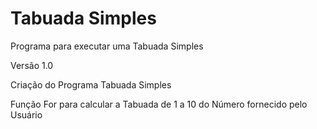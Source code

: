 # Tabuada Simples
Programa para executar uma Tabuada Simples

Versão 1.0

Criação do Programa Tabuada Simples

Função For para calcular a Tabuada de 1 a 10 do Número fornecido pelo Usuário

